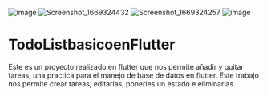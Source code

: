 ![image](https://user-images.githubusercontent.com/94126964/203863970-170fe585-c9c5-4e4c-91e9-36c392ffef2f.png)
![Screenshot_1669324432](https://user-images.githubusercontent.com/94126964/203863804-ebb759ff-5c0f-404b-a7be-7be350de75f8.png)
![Screenshot_1669324257](https://user-images.githubusercontent.com/94126964/203863739-d0a33fd0-e2c9-400f-9710-4c38fd3d42a7.png)
![image](https://user-images.githubusercontent.com/94126964/203864070-9c0fd6e8-e74b-468e-9c7b-246881372402.png)

# TodoListbasicoenFlutter
Este es un proyecto realizado en flutter que nos permite añadir y quitar tareas, una practica para el manejo de base de datos en flutter.
Este trabajo nos permite crear tareas, editarlas, ponerles un estado e eliminarlas.
